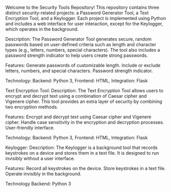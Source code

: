 Welcome to the Security Tools Repository! 
This repository contains three distinct security-related projects: a Password Generator Tool, a Text Encryption Tool, and a Keylogger. Each project is implemented using Python and includes a web interface for user interaction, except for the Keylogger, which operates in the background.

Description: The Password Generator Tool generates secure, random passwords based on user-defined criteria such as length and character types (e.g., letters, numbers, special characters). The tool also includes a password strength indicator to help users create strong passwords.

Features:
Generate passwords of customizable length.
Include or exclude letters, numbers, and special characters.
Password strength indicator.

Technology:
Backend: Python 3,
Frontend: HTML,
Integration: Flask


Text Encryption Tool:
Description:
The Text Encryption Tool allows users to encrypt and decrypt text using a combination of Caesar cipher and Vigenere cipher. This tool provides an extra layer of security by combining two encryption methods.

Features:
Encrypt and decrypt text using Caesar cipher and Vigenere cipher.
Handle case sensitivity in the encryption and decryption processes.
User-friendly interface.

Technology:
Backend: Python 3,
Frontend: HTML,
Integration: Flask


Keylogger:
Description:
The Keylogger is a background tool that records keystrokes on a device and stores them in a text file. It is designed to run invisibly without a user interface.

Features:
Record all keystrokes on the device.
Store keystrokes in a text file.
Operate invisibly in the background.

Technology
Backend: Python 3



